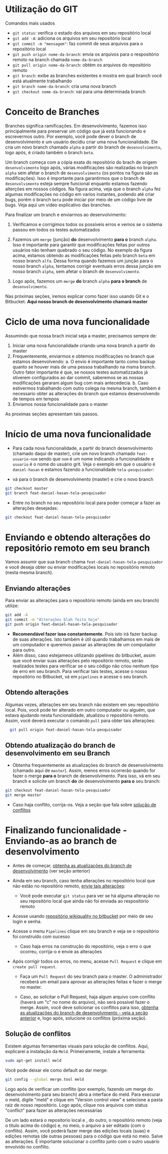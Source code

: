 # Utilização do GIT
Comandos mais usados
- `git status`: verifica o estado dos arquivos em seu repositório local
- `git add -A`: adiciona os arquivos em seu repositório local
- `git commit -m "mensagem"`: faz commit de seus arquivos para o repositório local
- `git push origin nome-da-branch`: envia os arquivos para o respositório remoto na branch chamada `nome-da-branch`
- `git pull origin nome-da-branch`: obtém os arquivos do repositório remoto
- `git branch`: exibe as branches existentes e mostra em qual branch você está atualmente trabalhando
- `git branch nome-da-branch`: cria uma nova branch
- `git checkout nome-da-branch`: vai para uma determinada branch


# Conceito de Branches 

Branches significa ramificações. Em desenvolvimento, fazemos isso principalmente para preservar um código que já está funcionando e escrevermos outro.  Por exemplo, você pode dever o branch de desenvolvimento e um usuário decidiu criar uma nova funcionalidade. Ele cria um novo branch chamado `alpha` a partir do branch de `desenvolvimento`, logo após, é criado também o branch `beta`. 

Um branch começa com a cópia exata do repositório do brach de origem `desenvolvimento` logo após, várias modificações são realizadas no branch `alpha` sem afetar o branch de `desenvolvimento` (os pontos na figura são as modificações). Isso é importante para garantirmos que o branch de `desenvolvimento` esteja sempre funcional enquanto estamos fazendo alterções em nossos códigos. Na figura acima, veja que o branch `alpha`  fez algumas modificações no código em varios instantes, podendo até criar bugs, porém o branch `beta` pode iniciar por meio de um código livre de bugs. Veja aqui um video explicativo das branches.

Para finalizar um branch e enviarmos ao desenvolvimento: 

1. Verificamos e corrigimos todos os possíveis erros e vemos se o sistema passou em todos os testes automatizados

1. Fazemos um `merge` (junção) **do** desenvolvimento **para o**  branch `alpha`. Isso é importante para garantir que modificações feitas por outros usuários não tenham quebrado o seu código. No exemplo da figura acima, estamos obtendo as modificações feitas pelo branch `beta` em nosso branch `alfa`. Dessa forma quando fazemos um junção para o nosso branch `alpha`, tentamos corrigir eventuais erros dessa junção em nosso branch `alpha`, sem afetar o branch de `desenvolvimento`. 


2. Logo após, fazemos um `merge` **do** branch `alpha` **para o branch** de `desenvolvimento`. 

Nas próximas seções, iremos explicar como fazer isso usando Git e o Bitbucket. **Aqui nosso branch de desenvolvimento chamará master**

# Ciclo de uma nova funcionalidade
Assumindo que nossa brach inicial seja a master, precisamos sempre de: 

1. Iniciar uma nova funcionalidade criando uma nova branch a partir do master
2. Frequentemente, enviarmos e obtemos modificações no branch que estamos desenvolvendo: 
     a. O envio é importante tanto como backup quanto se houver mais de uma pessoa trabalhando na msma branch. Outro fator importante é que, se nossos testes automatizzados já stiverem configurados ao dar commit, saberemos se as nossas modificações geraram algum bug com mais antecedecia.
     b. Caso estivermos trabalhando com outro colega na mesma branch, também é necessario obter as alterações do branch que estamos desenvolvendo de tempos em tempos
5. Enviamos nossa funcionalidade para o master

As proximas seções apresentam tais passos.



# Início de uma nova funcionalidade

- Para cada nova funcionalidade, a partir do branch desenvolvimento (chamado daqui de master), crie um novo branch chamado `feat-usuario-nom` sendo que `nom` é um nome indicando a funcionalidade e `usuario` é o nome do usuário grit.
Veja o exemplo em que o usuário é `daniel-hasan` e estamos fazendo a funcionalidade `tela-pesquisador`:


- vá para o branch de desenvolvimento (master) e crie o novo branch
```bash
git checkout master
git branch feat-daniel-hasan-tela-pesquisador
```
- Entre no branch no seu repositório local para poder começar a fazer as alterações desejadas:
```bash
git checkout feat-daniel-hasan-tela-pesquisador
```

# Enviando e obtendo alterações do repositório remoto em seu branch

Vamos assumir que sua branch chama `feat-daniel-hasan-tela-pesquisador` e você deseja obter ou enviar modificações locais no repositório remoto (nesta mesma branch).

## Enviando alterações

Para enviar as alterações para o repositório remoto (ainda em seu branch) utilize:
```bash
git add -A
git commit -m "Alterações blah feita hoje"
git push origin feat-daniel-hasan-tela-pesquisador
```

- **Recomendável fazer isso constantemente**. Pois isto irá fazer backup de suas alterações. Isto também é útil quando trabalhamos em mais de um computador e queremos passar as alterações de um computador para outro.
- Além disso, caso estejameos utilizando pipelines do bitbucket, assim que você enviar suas alterações pelo repositório remoto, serão realizados testes para verificar se o seu código não criou nenhum tipo de erro em seu branch. Para verificar  tais testes, acesse o nosso repositório no Bitbucket, vá em `pipelines` e acesse o seu branch.

## Obtendo alterações

Algumas vezes, alterações em seu branch não existem em seu repositório local. Pois, você
pode ter alterado em outro computador ou alguém, que estava ajudando nesta funcionalidade,
atualizou o repositório remoto. Assim, você deverá executar o comando `pull` para obter tais alterações:

```bash
  git pull origin feat-daniel-hasan-tela-pesquisador
```

## Obtendo atualização do branch de desenvolvimento em seu Branch
- Obtenha frequentemente as atualizações do branch de desenvolvimento (chamado aqui de `master`). Assim,
menos erros ocorrerão quando for fazer o merge **para o** branch de desenvolvimento. Para isso, vá em seu branch e solicite um branch **do** de desenvolvimento **para o** seu branch:
```bash
git checkout feat-daniel-hasan-tela-pesquisador
git merge master
```
  - Caso haja conflito, corrija-os. Veja a seção que fala sobre [solução de conflitos](#markdown-header-solucao-de-conflitos)


# Finalizando funcionalidade - Enviando-as ao branch de desenvolvimento

- Antes de começar, [obtenha as atualizações do branch de desenvolvimento](#markdown-header-obtendo-atualizacao-do-branch-de-desenvolvimento-em-seu-branch) (ver seção anterior)
- Ainda em seu branch, caso tenha alterações no repositório local que não estão no repositório remoto, [envie tais alterações](#markdown-header-enviando-e-obtendo-alteracoes-em-seu-branch):
    - Você pode executar `git status` para ver se há alguma alteração no seu repositório local que ainda não foi enviada ao respositório remoto

- Acesse usando [repositório wikiquality no bitbucket](https://bitbucket.org/daniel-hasan/wiki-quality) por meio de seu login e senha.
- Acesse o menu `Pipelines` clique em seu branch e veja se
o repositório foi construído com sucesso
  - Caso haja erros na construção do repositório, veja o erro o que ocorreu, corrija-o e envie as alterações

- Após corrigir todos os erros, no menu, acesse `Pull Request` e clique em `create pull request`.

  - Faça um `Pull Request` do seu branch para o master. O administrador receberá um email para aprovar as alterações
  feitas e fazer o merge no master.

  - Caso, ao solicitar o Pull Request, haja algum arquivo com conflito (haverá um "c" no nome do arquivo), não será possível fazer o merge. Assim, você deve solicionar os conflitos para isso, [obtenha as atualizações do branch de desenvolvimento - veja a seção anterior](#markdown-header-obtendo-atualizacao-do-branch-de-desenvolvimento-em-seu-branch) e, logo após, solucione os conflitos (próxima seção).

## Solução de conflitos

Existem algumas ferramentas visuais para solução de conflitos. Aqui, explicarei a instalação da `Meld`. Primeiramente, instale a ferramenta:
```bash
sudo apt-get install meld
```

Você pode deixar ele como default ao dar merge: 
```bash
git config --global merge.tool meld
```
Logo após de verificar um conflito (por exemplo, fazendo um merge do desenvolvimento para seu branch) abra a interface do meld. 
Para execurar o meld, digite "meld" e  clique em "Version control view" e selecione a pasta raiz de nosso repositório. 
Logo após, clique nos arquivos com status "conflict" para fazer as alterações necessárias

De um lado estará o repositorio local e , do outro, o repositório remoto (veja o titulo acima do código) e, no meio, o arquivo a ser editado (com o conflito). Assim, você poderá fazer merge das edições locais (suas) e edições remotas (de outras pessoas) para o código que está no meio. Salve as alterações. É importante solucionar o conflito junto com o outro usuário envolvido no conflito. 

